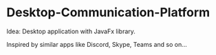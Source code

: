 #  Desktop-Communication-Platform

Idea:
Desktop application with JavaFx library.

Inspired by similar apps like Discord, Skype, Teams and so on...





